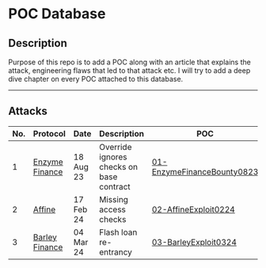 # POC Database

## Description
Purpose of this repo is to add a POC along with an article that explains the attack, engineering flaws that led to that attack etc. I will try to add a deep dive chapter on every POC attached to this database. 

---

## Attacks

| No. | Protocol | Date | Description | POC | Article | Author |
|-----|----------|------|-------------|-----|---------|--------|
| 1   | [Enzyme Finance](https://etherscan.io/address/0xcd6ca2f0d0c182C5049D9A1F65cDe51A706ae142)  | 18 Aug 23| Override ignores checks on base contract  | [01-EnzymeFinanceBounty0823](./test/01-EnzymeFinanceBounty0823.t.sol) | [Article](https://medium.com/@0kage/hack-series-deep-dive-chapter-1-enzyme-finance-90f4d85c067e)| 0Kage  |
| 2   | [Affine](https://etherscan.io/address/0xcd6ca2f0d0c182C5049D9A1F65cDe51A706ae142)  | 17 Feb 24| Missing access checks  | [02-AffineExploit0224](./test/02-AffineExploit0224.t.sol) | [Article](https://medium.com/@0kage/hack-series-deep-dive-chapter-2-affine-da2d7b0bbefd)| 0Kage  |
| 3   | [Barley Finance](https://etherscan.io/address/0x04c80bb477890f3021f03b068238836ee20aa0b8)  | 04 Mar 24| Flash loan re-entrancy  | [03-BarleyExploit0324](./test/03-BarleyExploit0324.m.t.sol) | [Article]https://medium.com/@0kage/0kage-diaries-chapter-3-barley-finance-180440407fda)| 0Kage  |

